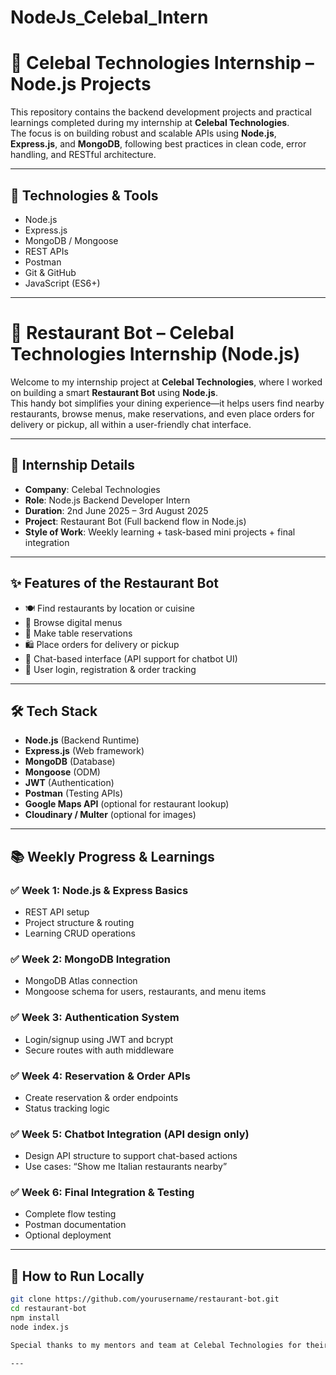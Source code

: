# NodeJs_Celebal_Intern
# 🚀 Celebal Technologies Internship – Node.js Projects

This repository contains the backend development projects and practical learnings completed during my internship at **Celebal Technologies**.  
The focus is on building robust and scalable APIs using **Node.js**, **Express.js**, and **MongoDB**, following best practices in clean code, error handling, and RESTful architecture.

---

## 📌 Technologies & Tools

- Node.js
- Express.js
- MongoDB / Mongoose
- REST APIs
- Postman
- Git & GitHub
- JavaScript (ES6+)

---

# 🤖 Restaurant Bot – Celebal Technologies Internship (Node.js)

Welcome to my internship project at **Celebal Technologies**, where I worked on building a smart **Restaurant Bot** using **Node.js**.  
This handy bot simplifies your dining experience—it helps users find nearby restaurants, browse menus, make reservations, and even place orders for delivery or pickup, all within a user-friendly chat interface.

---

## 📅 Internship Details

- **Company**: Celebal Technologies  
- **Role**: Node.js Backend Developer Intern  
- **Duration**: 2nd June 2025 – 3rd August 2025  
- **Project**: Restaurant Bot (Full backend flow in Node.js)  
- **Style of Work**: Weekly learning + task-based mini projects + final integration

---

## ✨ Features of the Restaurant Bot

- 🍽️ Find restaurants by location or cuisine  
- 📜 Browse digital menus  
- 📆 Make table reservations  
- 🛍️ Place orders for delivery or pickup  
- 💬 Chat-based interface (API support for chatbot UI)  
- 🔐 User login, registration & order tracking  

---

## 🛠️ Tech Stack

- **Node.js** (Backend Runtime)
- **Express.js** (Web framework)
- **MongoDB** (Database)
- **Mongoose** (ODM)
- **JWT** (Authentication)
- **Postman** (Testing APIs)
- **Google Maps API** (optional for restaurant lookup)
- **Cloudinary / Multer** (optional for images)

---

## 📚 Weekly Progress & Learnings

### ✅ Week 1: Node.js & Express Basics
- REST API setup
- Project structure & routing
- Learning CRUD operations

### ✅ Week 2: MongoDB Integration
- MongoDB Atlas connection
- Mongoose schema for users, restaurants, and menu items

### ✅ Week 3: Authentication System
- Login/signup using JWT and bcrypt
- Secure routes with auth middleware

### ✅ Week 4: Reservation & Order APIs
- Create reservation & order endpoints
- Status tracking logic

### ✅ Week 5: Chatbot Integration (API design only)
- Design API structure to support chat-based actions
- Use cases: “Show me Italian restaurants nearby”

### ✅ Week 6: Final Integration & Testing
- Complete flow testing
- Postman documentation
- Optional deployment

---

## 🚀 How to Run Locally

```bash
git clone https://github.com/yourusername/restaurant-bot.git
cd restaurant-bot
npm install
node index.js

Special thanks to my mentors and team at Celebal Technologies for their support and guidance throughout the internship journey.

---

